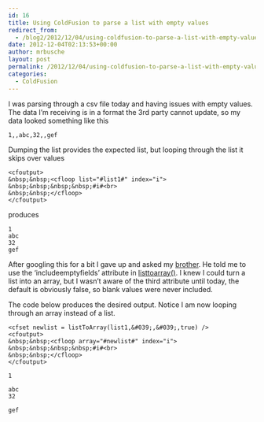 ```yaml
---
id: 16
title: Using ColdFusion to parse a list with empty values
redirect_from:
  - /blog2/2012/12/04/using-coldfusion-to-parse-a-list-with-empty-values/
date: 2012-12-04T02:13:53+00:00
author: mrbusche
layout: post
permalink: /2012/12/04/using-coldfusion-to-parse-a-list-with-empty-values/
categories:
  - ColdFusion
---
```

I was parsing through a csv file today and having issues with empty values. The data I&#8217;m receiving is in a format the 3rd party cannot update, so my data looked something like this

    1,,abc,32,,gef


Dumping the list provides the expected list, but looping through the list it skips over values

    <cfoutput>
    &nbsp;&nbsp;<cfloop list="#list1#" index="i">
    &nbsp;&nbsp;&nbsp;&nbsp;#i#<br>
    &nbsp;&nbsp;</cfloop>
    </cfoutput>




produces

    1
    abc
    32
    gef


After googling this for a bit I gave up and asked my [brother](http://twitter.com/busches). He told me to use the &#8216;includeemptyfields&#8217; attribute in [listtoarray()](http://help.adobe.com/en_US/ColdFusion/9.0/CFMLRef/WSc3ff6d0ea77859461172e0811cbec22c24-7f0f.html). I knew I could turn a list into an array, but I wasn&#8217;t aware of the third attribute until today, the default is obviously false, so blank values were never included.

The code below produces the desired output. Notice I am now looping through an array instead of a list.

    <cfset newlist = listToArray(list1,&#039;,&#039;,true) />
    <cfoutput>
    &nbsp;&nbsp;<cfloop array="#newlist#" index="i">
    &nbsp;&nbsp;&nbsp;&nbsp;#i#<br>
    &nbsp;&nbsp;</cfloop>
    </cfoutput>

    1

    abc
    32

    gef